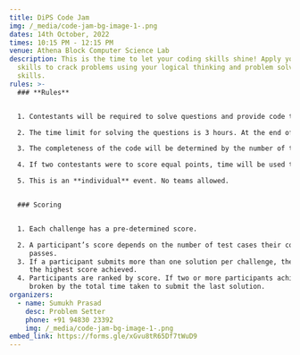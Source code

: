```yaml
---
title: DiPS Code Jam
img: /_media/code-jam-bg-image-1-.png
dates: 14th October, 2022
times: 10:15 PM - 12:15 PM
venue: Athena Block Computer Science Lab
description: This is the time to let your coding skills shine! Apply your coding
  skills to crack problems using your logical thinking and problem solving
  skills.
rules: >-
  ### **Rules**


  1. Contestants will be required to solve questions and provide code that can be verified.

  2. The time limit for solving the questions is 3 hours. At the end of the 3rd hour, the winners will be adjudicated on the basis of the number of completed questions and completeness/efficiency of the given solutions.

  3. The completeness of the code will be determined by the number of test cases each solution can pass.

  4. If two contestants were to score equal points, time will be used to determine as tiebreaker.

  5. This is an **individual** event. No teams allowed.


  ### Scoring


  1. Each challenge has a pre-determined score.

  2. A participant’s score depends on the number of test cases their code submission successfully
     passes.
  3. If a participant submits more than one solution per challenge, then the participant’s score will reflect
     the highest score achieved.
  4. Participants are ranked by score. If two or more participants achieve the same score, then the tie is
     broken by the total time taken to submit the last solution.
organizers:
  - name: Sumukh Prasad
    desc: Problem Setter
    phone: +91 94830 23392
    img: /_media/code-jam-bg-image-1-.png
embed_link: https://forms.gle/xGvu8tR65Df7tWuD9
---
```


